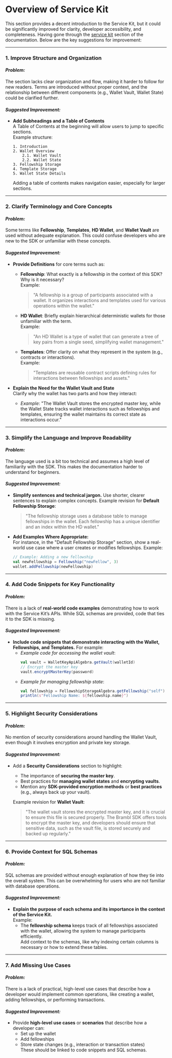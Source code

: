 # Overview of Service Kit

This section provides a decent introduction to the Service Kit, but it could be significantly improved for clarity, developer accessibility, and completeness. Having gone through the [service kit](https://topl.github.io/BramblSc/docs/current/service-kit/big-picture) section of the documentation. Below are the key suggestions for improvement:

---

### **1. Improve Structure and Organization**
#### *Problem:*
The section lacks clear organization and flow, making it harder to follow for new readers. Terms are introduced without proper context, and the relationship between different components (e.g., Wallet Vault, Wallet State) could be clarified further.

#### *Suggested Improvement:*
- **Add Subheadings and a Table of Contents**  
  A Table of Contents at the beginning will allow users to jump to specific sections.  
  Example structure:
  ```
  1. Introduction
  2. Wallet Overview
      2.1. Wallet Vault
      2.2. Wallet State
  3. Fellowship Storage
  4. Template Storage
  5. Wallet State Details
  ```
  Adding a table of contents makes navigation easier, especially for larger sections.

---

### **2. Clarify Terminology and Core Concepts**
#### *Problem:*  
Some terms like **Fellowship**, **Templates**, **HD Wallet**, and **Wallet Vault** are used without adequate explanation. This could confuse developers who are new to the SDK or unfamiliar with these concepts.

#### *Suggested Improvement:*
- **Provide Definitions** for core terms such as:
  - **Fellowship**: What exactly is a fellowship in the context of this SDK? Why is it necessary?  
    Example:  
    > "A fellowship is a group of participants associated with a wallet. It organizes interactions and templates used for various operations within the wallet."
  - **HD Wallet**: Briefly explain hierarchical deterministic wallets for those unfamiliar with the term.  
    Example:  
    > "An HD Wallet is a type of wallet that can generate a tree of key pairs from a single seed, simplifying wallet management."
  - **Templates**: Offer clarity on what they represent in the system (e.g., contracts or interactions).  
    Example:  
    > "Templates are reusable contract scripts defining rules for interactions between fellowships and assets."
  
- **Explain the Need for the Wallet Vault and State**  
  Clarify why the wallet has two parts and how they interact:
  - *Example*: "The Wallet Vault stores the encrypted master key, while the Wallet State tracks wallet interactions such as fellowships and templates, ensuring the wallet maintains its correct state as interactions occur."

---

### **3. Simplify the Language and Improve Readability**
#### *Problem:*  
The language used is a bit too technical and assumes a high level of familiarity with the SDK. This makes the documentation harder to understand for beginners.

#### *Suggested Improvement:*
- **Simplify sentences and technical jargon.** Use shorter, clearer sentences to explain complex concepts.
  Example revision for **Default Fellowship Storage**:
  > "The fellowship storage uses a database table to manage fellowships in the wallet. Each fellowship has a unique identifier and an index within the HD wallet."
  
- **Add Examples Where Appropriate:**  
  For instance, in the "Default Fellowship Storage" section, show a real-world use case where a user creates or modifies fellowships. Example:  
  ```scala
  // Example: Adding a new fellowship
  val newFellowship = Fellowship("newFellow", 3)
  wallet.addFellowship(newFellowship)
  ```

---

### **4. Add Code Snippets for Key Functionality**
#### *Problem:*  
There is a lack of **real-world code examples** demonstrating how to work with the Service Kit’s APIs. While SQL schemas are provided, code that ties it to the SDK is missing.

#### *Suggested Improvement:*
- **Include code snippets that demonstrate interacting with the Wallet, Fellowships, and Templates.** For example:
  - *Example code for accessing the wallet vault*:
    ```scala
    val vault = WalletKeyApiAlgebra.getVault(walletId)
    // Encrypt the master key
    vault.encryptMasterKey(password)
    ```
  - *Example for managing fellowship state*:
    ```scala
    val fellowship = FellowshipStorageAlgebra.getFellowship("self")
    println(s"Fellowship Name: ${fellowship.name}")
    ```

---

### **5. Highlight Security Considerations**
#### *Problem:*  
No mention of security considerations around handling the Wallet Vault, even though it involves encryption and private key storage.

#### *Suggested Improvement:*
- Add a **Security Considerations** section to highlight:
  - The importance of **securing the master key**.
  - Best practices for **managing wallet states** and **encrypting vaults**.
  - Mention any **SDK-provided encryption methods** or **best practices** (e.g., always back up your vault).
  
  Example revision for **Wallet Vault**:
  > "The wallet vault stores the encrypted master key, and it is crucial to ensure this file is secured properly. The Brambl SDK offers tools to encrypt the master key, and developers should ensure that sensitive data, such as the vault file, is stored securely and backed up regularly."

---

### **6. Provide Context for SQL Schemas**
#### *Problem:*  
SQL schemas are provided without enough explanation of how they tie into the overall system. This can be overwhelming for users who are not familiar with database operations.

#### *Suggested Improvement:*
- **Explain the purpose of each schema and its importance in the context of the Service Kit.**  
  Example:
  - The **fellowship schema** keeps track of all fellowships associated with the wallet, allowing the system to manage participants efficiently.  
  Add context to the schemas, like why indexing certain columns is necessary or how to extend these tables.

---

### **7. Add Missing Use Cases**
#### *Problem:*  
There is a lack of practical, high-level use cases that describe how a developer would implement common operations, like creating a wallet, adding fellowships, or performing transactions.

#### *Suggested Improvement:*
- Provide **high-level use cases** or **scenarios** that describe how a developer can:
  - Set up the wallet
  - Add fellowships
  - Store state changes (e.g., interaction or transaction states)  
  These should be linked to code snippets and SQL schemas.

